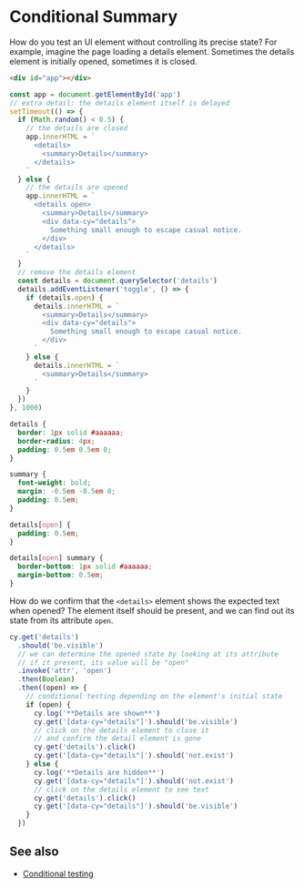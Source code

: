 # Conditional Summary

How do you test an UI element without controlling its precise state? For example, imagine the page loading a details element. Sometimes the details element is initially opened, sometimes it is closed.

<!-- fiddle Conditional details -->

```html hide
<div id="app"></div>
```

```js app hide
const app = document.getElementById('app')
// extra detail: the details element itself is delayed
setTimeout(() => {
  if (Math.random() < 0.5) {
    // the details are closed
    app.innerHTML = `
      <details>
        <summary>Details</summary>
      </details>
    `
  } else {
    // the details are opened
    app.innerHTML = `
      <details open>
        <summary>Details</summary>
        <div data-cy="details">
          Something small enough to escape casual notice.
        </div>
      </details>
    `
  }
  // remove the details element
  const details = document.querySelector('details')
  details.addEventListener('toggle', () => {
    if (details.open) {
      details.innerHTML = `
        <summary>Details</summary>
        <div data-cy="details">
          Something small enough to escape casual notice.
        </div>
      `
    } else {
      details.innerHTML = `
        <summary>Details</summary>
      `
    }
  })
}, 1000)
```

```css hide
details {
  border: 1px solid #aaaaaa;
  border-radius: 4px;
  padding: 0.5em 0.5em 0;
}

summary {
  font-weight: bold;
  margin: -0.5em -0.5em 0;
  padding: 0.5em;
}

details[open] {
  padding: 0.5em;
}

details[open] summary {
  border-bottom: 1px solid #aaaaaa;
  margin-bottom: 0.5em;
}
```

How do we confirm that the `<details>` element shows the expected text when opened? The element itself should be present, and we can find out its state from its attribute `open`.

```js
cy.get('details')
  .should('be.visible')
  // we can determine the opened state by looking at its attribute
  // if it present, its value will be "open"
  .invoke('attr', 'open')
  .then(Boolean)
  .then((open) => {
    // conditional testing depending on the element's initial state
    if (open) {
      cy.log('**Details are shown**')
      cy.get('[data-cy="details"]').should('be.visible')
      // click on the details element to close it
      // and confirm the detail element is gone
      cy.get('details').click()
      cy.get('[data-cy="details"]').should('not.exist')
    } else {
      cy.log('**Details are hidden**')
      cy.get('[data-cy="details"]').should('not.exist')
      // click on the details element to see text
      cy.get('details').click()
      cy.get('[data-cy="details"]').should('be.visible')
    }
  })
```

<!-- fiddle-end -->

## See also

- [Conditional testing](./conditional-testing.md)
